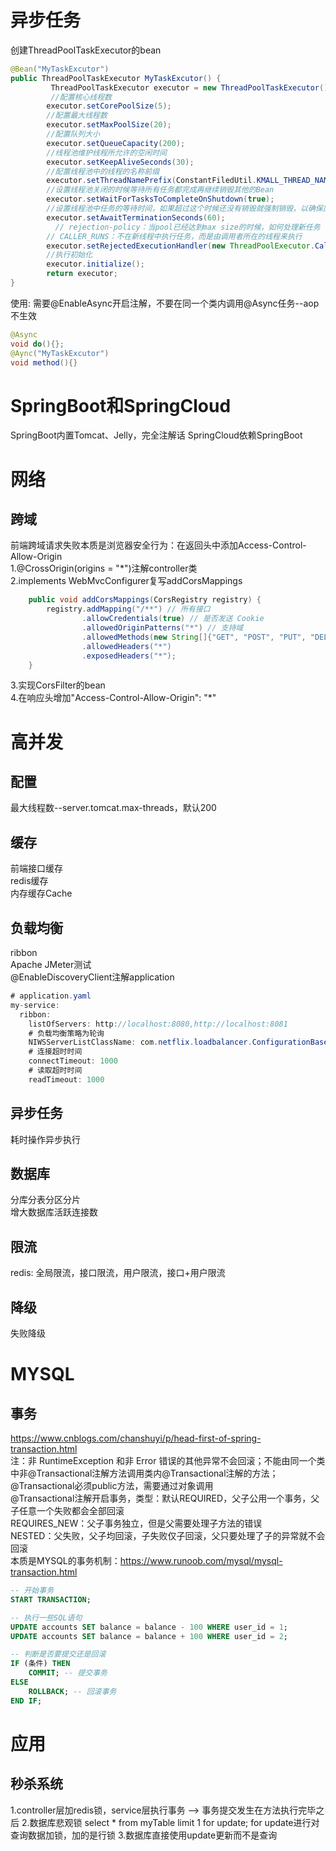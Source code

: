 # 异步任务
创建ThreadPoolTaskExecutor的bean
``` java
@Bean("MyTaskExcutor")
public ThreadPoolTaskExecutor MyTaskExcutor() {
         ThreadPoolTaskExecutor executor = new ThreadPoolTaskExecutor();
         //配置核心线程数
        executor.setCorePoolSize(5);
        //配置最大线程数
        executor.setMaxPoolSize(20);
        //配置队列大小
        executor.setQueueCapacity(200);
        //线程池维护线程所允许的空闲时间
        executor.setKeepAliveSeconds(30);
        //配置线程池中的线程的名称前缀
        executor.setThreadNamePrefix(ConstantFiledUtil.KMALL_THREAD_NAME_PREFIX);
        //设置线程池关闭的时候等待所有任务都完成再继续销毁其他的Bean
        executor.setWaitForTasksToCompleteOnShutdown(true);
        //设置线程池中任务的等待时间，如果超过这个时候还没有销毁就强制销毁，以确保应用最后能够被关闭，而不是阻塞住
        executor.setAwaitTerminationSeconds(60);
          // rejection-policy：当pool已经达到max size的时候，如何处理新任务
        // CALLER_RUNS：不在新线程中执行任务，而是由调用者所在的线程来执行
        executor.setRejectedExecutionHandler(new ThreadPoolExecutor.CallerRunsPolicy());
        //执行初始化
        executor.initialize();
        return executor;
}
```
使用: 需要@EnableAsync开启注解，不要在同一个类内调用@Async任务--aop不生效
``` java
@Async
void do(){};
@Aync("MyTaskExcutor")
void method(){}
```

# SpringBoot和SpringCloud
SpringBoot内置Tomcat、Jelly，完全注解话
SpringCloud依赖SpringBoot

# 网络
## 跨域
前端跨域请求失败本质是浏览器安全行为：在返回头中添加Access-Control-Allow-Origin  
1.@CrossOrigin(origins = "*")注解controller类  
2.implements WebMvcConfigurer复写addCorsMappings
``` java
    public void addCorsMappings(CorsRegistry registry) {
        registry.addMapping("/**") // 所有接口
                .allowCredentials(true) // 是否发送 Cookie
                .allowedOriginPatterns("*") // 支持域
                .allowedMethods(new String[]{"GET", "POST", "PUT", "DELETE"}) // 支持方法
                .allowedHeaders("*")
                .exposedHeaders("*");
    }
```
3.实现CorsFilter的bean  
4.在响应头增加"Access-Control-Allow-Origin": "*"  
# 高并发
## 配置
最大线程数--server.tomcat.max-threads，默认200
## 缓存
前端接口缓存  
redis缓存  
内存缓存Cache  
## 负载均衡
ribbon  
Apache JMeter测试  
@EnableDiscoveryClient注解application
``` java
# application.yaml
my-service:
  ribbon:
    listOfServers: http://localhost:8080,http://localhost:8081
    # 负载均衡策略为轮询
    NIWSServerListClassName: com.netflix.loadbalancer.ConfigurationBasedServerList
    # 连接超时时间
    connectTimeout: 1000
    # 读取超时时间
    readTimeout: 1000
```
## 异步任务
耗时操作异步执行
## 数据库
分库分表分区分片  
增大数据库活跃连接数
## 限流
redis: 全局限流，接口限流，用户限流，接口+用户限流
## 降级
失败降级
# MYSQL
## 事务
https://www.cnblogs.com/chanshuyi/p/head-first-of-spring-transaction.html  
注：非 RuntimeException 和非 Error 错误的其他异常不会回滚；不能由同一个类中非@Transactional注解方法调用类内@Transactional注解的方法；@Transactional必须public方法，需要通过对象调用  
@Transactional注解开启事务，类型：默认REQUIRED，父子公用一个事务，父子任意一个失败都会全部回滚  
REQUIRES_NEW：父子事务独立，但是父需要处理子方法的错误  
NESTED：父失败，父子均回滚，子失败仅子回滚，父只要处理了子的异常就不会回滚  
本质是MYSQL的事务机制：https://www.runoob.com/mysql/mysql-transaction.html
``` sql
-- 开始事务
START TRANSACTION;

-- 执行一些SQL语句
UPDATE accounts SET balance = balance - 100 WHERE user_id = 1;
UPDATE accounts SET balance = balance + 100 WHERE user_id = 2;

-- 判断是否要提交还是回滚
IF (条件) THEN
    COMMIT; -- 提交事务
ELSE
    ROLLBACK; -- 回滚事务
END IF;
```
# 应用
## 秒杀系统
1.controller层加redis锁，service层执行事务 --> 事务提交发生在方法执行完毕之后
2.数据库悲观锁 select * from myTable limit 1 for update; for update进行对查询数据加锁，加的是行锁
3.数据库直接使用update更新而不是查询
